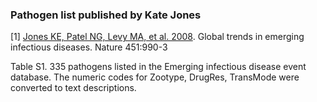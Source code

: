 ### Pathogen list published by Kate Jones

[1] [Jones KE, Patel NG, Levy MA, et al. 2008](http://www.nature.com/nature/journal/v451/n7181/full/nature06536.html). Global trends in emerging infectious diseases. Nature 451:990-3

Table S1. 335 pathogens listed in the Emerging infectious disease event database. The numeric codes for Zootype, DrugRes, TransMode were converted to text descriptions.

